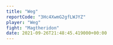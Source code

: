 ```yaml
---
title: "Weg"
reportCode: "3Hc4XwmG2gfLWJYZ"
player: "Weg"
fight: "Magtheridon"
date: 2021-09-26T21:48:45.419000+00:00
---
```

